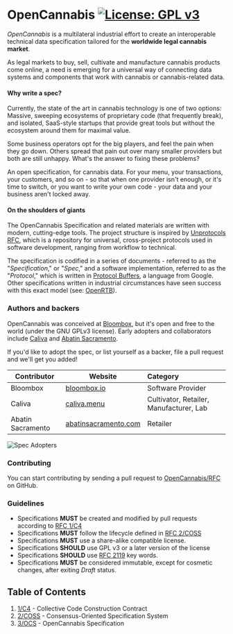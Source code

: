 # OpenCannabis  [![License: GPL v3](https://img.shields.io/badge/License-GPL%20v3-blue.svg?longCache=true&style=flat-square)](https://www.gnu.org/licenses/gpl-3.0)

_OpenCannabis_ is a multilateral industrial effort to create an interoperable technical data specification tailored for
the **worldwide legal cannabis market**.

As legal markets to buy, sell, cultivate and manufacture cannabis products come online, a need is emerging for a
universal way of connecting data systems and components that work with cannabis or cannabis-related data.

#### Why write a spec?
Currently, the state of the art in cannabis technology is one of two options: Massive, sweeping ecosystems of
proprietary code (that frequently break), and isolated, SaaS-style startups that provide great tools but without the
ecosystem around them for maximal value.

Some business operators opt for the big players, and feel the pain when they go down. Others spread that pain out over
many smaller providers but both are still unhappy. What's the answer to fixing these problems?

An open specification, for cannabis data. For your menu, your transactions, your customers, and so on - so that when one
provider isn't enough, or it's time to switch, or you want to write your own code - your data and your business aren't
locked away.

#### On the shoulders of giants

The OpenCannabis Specification and related materials are written with modern, cutting-edge tools. The project structure
is inspired by [Unprotocols RFC](https://github.com/unprotocols/rfc), which is a repository for universal, cross-project
protocols used in software development, ranging from workflow to technical.

The specification is codified in a series of documents - referred to as the "*Specification*," or "*Spec*," and a
software implementation, referred to as the "*Protocol*," which is written in
[Protocol Buffers](https://developers.google.com/protocol-buffers/), a language from Google. Other specifications
written in industrial circumstances have seen success with this exact model (see:
[OpenRTB](https://openrtb.github.io/OpenRTB/)).

### Authors and backers

OpenCannabis was conceived at [Bloombox](https://bloombox.io), but it's open and free to the world (under the GNU GPLv3
license). Early adopters and collaborators include [Caliva](https://caliva.menu) and
[Abatin Sacramento](https://abatinsacramento.com).

If you'd like to adopt the spec, or list yourself as a backer, file a pull request and we'll get you added!


| Contributor       | Website                                             | Category                                |
|-------------------|-----------------------------------------------------|:----------------------------------------|
| Bloombox          | [bloombox.io](https://bloombox.io)                  | Software Provider                       |
| Caliva            | [caliva.menu](https://caliva.menu)                  | Cultivator, Retailer, Manufacturer, Lab |
| Abatin Sacramento | [abatinsacramento.com](http://abatinsacramento.com) | Retailer                                |

![Spec Adopters](https://storage.googleapis.com/ocs-media/backers-v1.png)


### Contributing

You can start contributing by sending a pull request to [OpenCannabis/RFC](https://github.com/OpenCannabis/RFC) on
GitHub.

### Guidelines

* Specifications **MUST** be created and modified by pull requests according to [RFC 1/C4](1/README.md)
* Specifications **MUST** follow the lifecycle defined in [RFC 2/COSS](2/README.md)
* Specifications **MUST** use a share-alike compatible license.
* Specifications **SHOULD** use GPL v3 or a later version of the license
* Specifications **SHOULD** use [RFC 2119](http://tools.ietf.org/html/rfc2119) key words.
* Specifications **MUST** be considered immutable, except for cosmetic changes, after exiting *Draft* status.

## Table of Contents

1. [1/C4](./1/README.md) - Collective Code Construction Contract
1. [2/COSS](./2/README.md) - Consensus-Oriented Specification System
1. [3/OCS](./3/README.md) - OpenCannabis Specification
